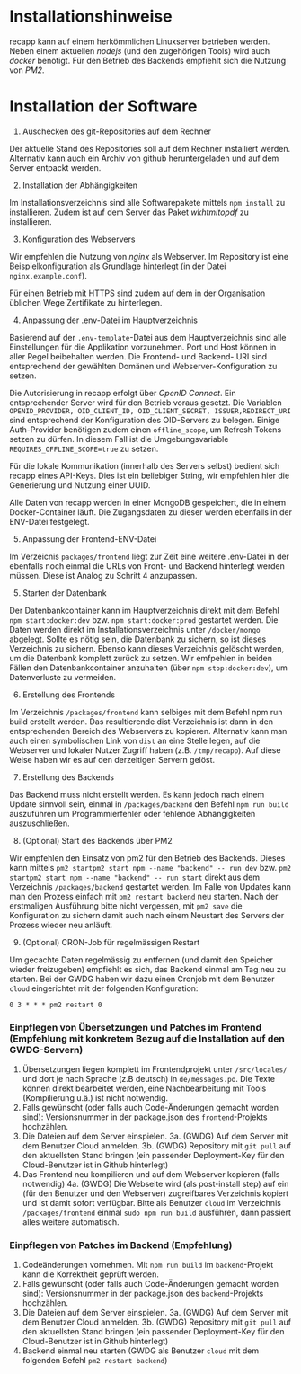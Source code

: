 # Installationshinweise

recapp kann auf einem herkömmlichen Linuxserver betrieben werden. Neben einem aktuellen _nodejs_ (und den zugehörigen Tools) wird auch _docker_ benötigt. Für den Betrieb des Backends empfiehlt sich die Nutzung von _PM2_.

# Installation der Software

1. Auschecken des git-Repositories auf dem Rechner

Der aktuelle Stand des Repositories soll auf dem Rechner installiert werden. Alternativ kann auch ein Archiv von github heruntergeladen und auf dem Server entpackt werden.

2. Installation der Abhängigkeiten

Im Installationsverzeichnis sind alle Softwarepakete mittels `npm install` zu installieren. Zudem ist auf dem Server das Paket _wkhtmltopdf_ zu installieren.

3. Konfiguration des Webservers

Wir empfehlen die Nutzung von _nginx_ als Webserver. Im Repository ist eine Beispielkonfiguration als Grundlage hinterlegt (in der Datei `nginx.example.conf`).

Für einen Betrieb mit HTTPS sind zudem auf dem in der Organisation üblichen Wege Zertifikate zu hinterlegen.

4. Anpassung der .env-Datei im Hauptverzeichnis

Basierend auf der `.env-template`-Datei aus dem Hauptverzeichnis sind alle Einstellungen für die Applikation vorzunehmen. Port und Host können in aller Regel beibehalten werden. Die Frontend- und Backend- URI sind entsprechend der gewählten Domänen und Webserver-Konfiguration zu setzen.

Die Autorisierung in recapp erfolgt über _OpenID Connect_. Ein entsprechender Server wird für den Betrieb voraus gesetzt. Die Variablen `OPENID_PROVIDER, OID_CLIENT_ID, OID_CLIENT_SECRET, ISSUER,REDIRECT_URI` sind entsprechend der Konfiguration des OID-Servers zu belegen. Einige Auth-Provider benötigen zudem einen `offline_scope`, um Refresh Tokens setzen zu dürfen. In diesem Fall ist die Umgebungsvariable `REQUIRES_OFFLINE_SCOPE=true` zu setzen.

Für die lokale Kommunikation (innerhalb des Servers selbst) bedient sich recapp eines API-Keys. Dies ist ein beliebiger String, wir empfehlen hier die Generierung und Nutzung einer UUID.

Alle Daten von recapp werden in einer MongoDB gespeichert, die in einem Docker-Container läuft. Die Zugangsdaten zu dieser werden ebenfalls in der ENV-Datei festgelegt.

5. Anpassung der Frontend-ENV-Datei

Im Verzeicnis `packages/frontend` liegt zur Zeit eine weitere .env-Datei in der ebenfalls noch einmal die URLs von Front- und Backend hinterlegt werden müssen. Diese ist Analog zu Schritt 4 anzupassen.

5. Starten der Datenbank

Der Datenbankcontainer kann im Hauptverzeichnis direkt mit dem Befehl `npm start:docker:dev` bzw. `npm start:docker:prod` gestartet werden. Die Daten werden direkt im Installationsverzeichnis unter `/docker/mongo` abgelegt. Sollte es nötig sein, die Datenbank zu sichern, so ist dieses Verzeichnis zu sichern. Ebenso kann dieses Verzeichnis gelöscht werden, um die Datenbank komplett zurück zu setzen. Wir emfpehlen in beiden Fällen den Datenbankcontainer anzuhalten (über `npm stop:docker:dev`), um Datenverluste zu vermeiden.

6. Erstellung des Frontends

Im Verzeichnis `/packages/frontend` kann selbiges mit dem Befehl npm run build erstellt werden. Das resultierende dist-Verzeichnis ist dann in den entsprechenden Bereich des Webservers zu kopieren. Alternativ kann man auch einen symbolischen Link von `dist` an eine Stelle legen, auf die Webserver und lokaler Nutzer Zugriff haben (z.B. `/tmp/recapp`). Auf diese Weise haben wir es auf den derzeitigen Servern gelöst.

7. Erstellung des Backends

Das Backend muss nicht erstellt werden. Es kann jedoch nach einem Update sinnvoll sein, einmal in `/packages/backend` den Befehl `npm run build` auszuführen um Programmierfehler oder fehlende Abhängigkeiten auszuschließen.

8. (Optional) Start des Backends über PM2

Wir empfehlen den Einsatz von pm2 für den Betrieb des Backends. Dieses kann mittels `pm2 startpm2 start npm --name "backend" -- run dev` bzw. `pm2 startpm2 start npm --name "backend" -- run start` direkt aus dem Verzeichnis `/packages/backend` gestartet werden. Im Falle von Updates kann man den Prozess einfach mit `pm2 restart backend` neu starten. Nach der erstmaligen Ausführung bitte nicht vergessen, mit `pm2 save` die Konfiguration zu sichern damit auch nach einem Neustart des Servers der Prozess wieder neu anläuft.

9. (Optional) CRON-Job für regelmässigen Restart

Um gecachte Daten regelmässig zu entfernen (und damit den Speicher wieder freizugeben) empfiehlt es sich, das Backend einmal am Tag neu zu starten. Bei der GWDG haben wir dazu einen Cronjob mit dem Benutzer `cloud` eingerichtet mit der folgenden Konfiguration:

`0 3 * * * pm2 restart 0`

### Einpflegen von Übersetzungen und Patches im Frontend (Empfehlung mit konkretem Bezug auf die Installation auf den GWDG-Servern)

1. Übersetzungen liegen komplett im Frontendprojekt unter `/src/locales/` und dort je nach Sprache (z.B deutsch) in `de/messages.po`. Die Texte können direkt bearbeitet werden, eine Nachbearbeitung mit Tools (Kompilierung u.ä.) ist nicht notwendig.
2. Falls gewünscht (oder falls auch Code-Änderungen gemacht worden sind): Versionsnummer in der package.json des `frontend`-Projekts hochzählen.
3. Die Dateien auf dem Server einspielen.
   3a. (GWDG) Auf dem Server mit dem Benutzer Cloud anmelden.
   3b. (GWDG) Repository mit `git pull` auf den aktuellsten Stand bringen (ein passender Deployment-Key für den Cloud-Benutzer ist in Github hinterlegt)
4. Das Frontend neu kompilieren und auf dem Webserver kopieren (falls notwendig)
   4a. (GWDG) Die Webseite wird (als post-install step) auf ein (für den Benutzer und den Webserver) zugreifbares Verzeichnis kopiert und ist damit sofort verfügbar. Bitte als Benutzer `cloud` im Verzeichnis `/packages/frontend` einmal `sudo npm run build` ausführen, dann passiert alles weitere automatisch.

### Einpflegen von Patches im Backend (Empfehlung)

1. Codeänderungen vornehmen. Mit `npm run build` im `backend`-Projekt kann die Korrektheit geprüft werden.
2. Falls gewünscht (oder falls auch Code-Änderungen gemacht worden sind): Versionsnummer in der package.json des `backend`-Projekts hochzählen.
3. Die Dateien auf dem Server einspielen.
   3a. (GWDG) Auf dem Server mit dem Benutzer Cloud anmelden.
   3b. (GWDG) Repository mit `git pull` auf den aktuellsten Stand bringen (ein passender Deployment-Key für den Cloud-Benutzer ist in Github hinterlegt)
4. Backend einmal neu starten (GWDG als Benutzer `cloud` mit dem folgenden Befehl `pm2 restart backend`)
